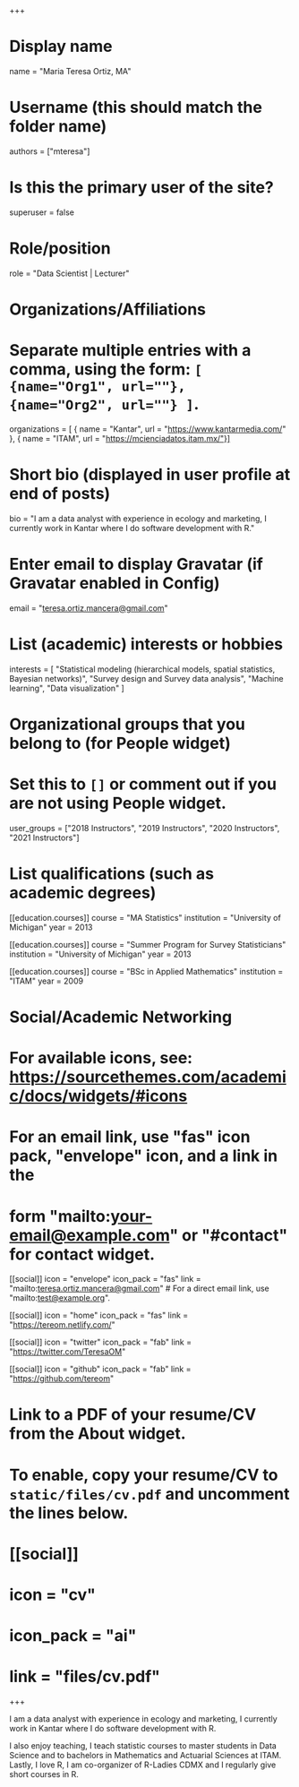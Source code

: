 +++
# Display name
name = "Maria Teresa Ortiz, MA"

# Username (this should match the folder name)
authors = ["mteresa"]

# Is this the primary user of the site?
superuser = false

# Role/position
role = "Data Scientist | Lecturer"

# Organizations/Affiliations
#   Separate multiple entries with a comma, using the form: `[ {name="Org1", url=""}, {name="Org2", url=""} ]`.
organizations = [ { name = "Kantar", url = "https://www.kantarmedia.com/" }, { name = "ITAM", url = "https://mcienciadatos.itam.mx/"}]

# Short bio (displayed in user profile at end of posts)
bio = "I am a data analyst with experience in ecology and marketing, I currently work in Kantar where I do software development with R."

# Enter email to display Gravatar (if Gravatar enabled in Config)
email = "teresa.ortiz.mancera@gmail.com"

# List (academic) interests or hobbies
interests = [
  "Statistical modeling (hierarchical models, spatial statistics, Bayesian networks)",
  "Survey design and Survey data analysis",
  "Machine learning",
  "Data visualization"
]

# Organizational groups that you belong to (for People widget)
#   Set this to `[]` or comment out if you are not using People widget.
user_groups = ["2018 Instructors", "2019 Instructors", "2020 Instructors", "2021 Instructors"]

# List qualifications (such as academic degrees)
[[education.courses]]
  course = "MA Statistics"
  institution = "University of Michigan"
  year = 2013

[[education.courses]]
  course = "Summer Program for Survey Statisticians"
  institution = "University of Michigan"
  year = 2013

[[education.courses]]
  course = "BSc in Applied Mathematics"
  institution = "ITAM"
  year = 2009

# Social/Academic Networking
# For available icons, see: https://sourcethemes.com/academic/docs/widgets/#icons
#   For an email link, use "fas" icon pack, "envelope" icon, and a link in the
#   form "mailto:your-email@example.com" or "#contact" for contact widget.

[[social]]
  icon = "envelope"
  icon_pack = "fas"
  link = "mailto:teresa.ortiz.mancera@gmail.com"  # For a direct email link, use "mailto:test@example.org".

[[social]]
  icon = "home"
  icon_pack = "fas"
  link = "https://tereom.netlify.com/"

[[social]]
  icon = "twitter"
  icon_pack = "fab"
  link = "https://twitter.com/TeresaOM"

[[social]]
  icon = "github"
  icon_pack = "fab"
  link = "https://github.com/tereom"

# Link to a PDF of your resume/CV from the About widget.
# To enable, copy your resume/CV to `static/files/cv.pdf` and uncomment the lines below.
# [[social]]
#   icon = "cv"
#   icon_pack = "ai"
#   link = "files/cv.pdf"

+++

I am a data analyst with experience in ecology and marketing, I currently work in Kantar where I do software development with R.

I also enjoy teaching, I teach statistic courses to master students in Data Science and to bachelors in Mathematics and Actuarial Sciences at ITAM. Lastly, I love R, I am co-organizer of R-Ladies CDMX and I regularly give short courses in R.


